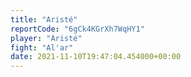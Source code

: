 ```yaml
---
title: "Aristé"
reportCode: "6gCk4KGrXh7WqHY1"
player: "Aristé"
fight: "Al'ar"
date: 2021-11-10T19:47:04.454000+00:00
---
```

